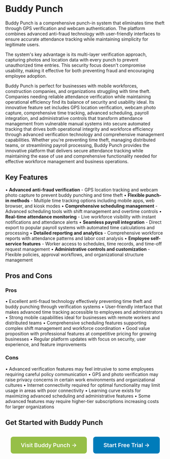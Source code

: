 # Buddy Punch

Buddy Punch is a comprehensive punch-in system that eliminates time theft through GPS verification and webcam authentication. The platform combines advanced anti-fraud technology with user-friendly interfaces to ensure accurate attendance tracking while maintaining simplicity for legitimate users.

The system's key advantage is its multi-layer verification approach, capturing photos and location data with every punch to prevent unauthorized time entries. This security focus doesn't compromise usability, making it effective for both preventing fraud and encouraging employee adoption.

Buddy Punch is perfect for businesses with mobile workforces, construction companies, and organizations struggling with time theft. Companies needing reliable attendance verification while maintaining operational efficiency find its balance of security and usability ideal. Its innovative feature set includes GPS location verification, webcam photo capture, comprehensive time tracking, advanced scheduling, payroll integration, and administrative controls that transform attendance management from vulnerable manual systems into secure automated tracking that drives both operational integrity and workforce efficiency through advanced verification technology and comprehensive management capabilities. Whether you're preventing time theft, managing distributed teams, or streamlining payroll processing, Buddy Punch provides the innovative platform that delivers secure attendance tracking while maintaining the ease of use and comprehensive functionality needed for effective workforce management and business operations.

## Key Features

• **Advanced anti-fraud verification** - GPS location tracking and webcam photo capture to prevent buddy punching and time theft
• **Flexible punch-in methods** - Multiple time tracking options including mobile apps, web browser, and kiosk modes
• **Comprehensive scheduling management** - Advanced scheduling tools with shift management and overtime controls
• **Real-time attendance monitoring** - Live workforce visibility with instant notifications and attendance alerts
• **Seamless payroll integration** - Direct export to popular payroll systems with automated time calculations and processing
• **Detailed reporting and analytics** - Comprehensive workforce reports with attendance patterns and labor cost analysis
• **Employee self-service features** - Worker access to schedules, time records, and time-off request management
• **Administrative controls and customization** - Flexible policies, approval workflows, and organizational structure management

## Pros and Cons

### Pros
• Excellent anti-fraud technology effectively preventing time theft and buddy punching through verification systems
• User-friendly interface that makes advanced time tracking accessible to employees and administrators
• Strong mobile capabilities ideal for businesses with remote workers and distributed teams
• Comprehensive scheduling features supporting complex shift management and workforce coordination
• Good value proposition with professional features at competitive pricing for growing businesses
• Regular platform updates with focus on security, user experience, and feature improvements

### Cons
• Advanced verification features may feel intrusive to some employees requiring careful policy communication
• GPS and photo verification may raise privacy concerns in certain work environments and organizational cultures
• Internet connectivity required for optimal functionality may limit usage in areas with poor connectivity
• Learning curve exists for maximizing advanced scheduling and administrative features
• Some advanced features may require higher-tier subscriptions increasing costs for larger organizations

## Get Started with Buddy Punch

<div style="text-align: center; margin: 2rem 0;">
  <a href="https://buddypunch.com" target="_blank" rel="noopener noreferrer" style="display: inline-block; background: #96BF47; color: white; padding: 1rem 2rem; text-decoration: none; border-radius: 8px; font-weight: 600; font-size: 1.1rem; margin-right: 1rem;">Visit Buddy Punch →</a>
  <a href="https://buddypunch.com/free-trial" target="_blank" rel="noopener noreferrer" style="display: inline-block; background: #007cba; color: white; padding: 1rem 2rem; text-decoration: none; border-radius: 8px; font-weight: 600; font-size: 1.1rem;">Start Free Trial →</a>
</div>